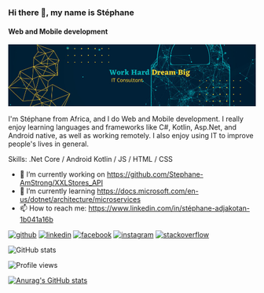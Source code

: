 ### Hi there 👋, my name is Stéphane
#### Web and Mobile development
![Web and Mobile development](https://github.com/Stephane-AmStrong/Stephane-AmStrong/blob/main/240_F_461098189_05zmHQp8uXyc0RFayBevJEHu0PMj1MvL.jpg)

I'm Stéphane from Africa, and I do Web and Mobile development. I really enjoy learning languages and frameworks like C#, Kotlin, Asp.Net, and Android native, as well as working remotely. I also enjoy using IT to improve people's lives in general.

Skills: .Net Core / Android Kotlin / JS / HTML / CSS

- 🔭 I’m currently working on https://github.com/Stephane-AmStrong/XXLStores_API 
- 🌱 I’m currently learning https://docs.microsoft.com/en-us/dotnet/architecture/microservices 
- 📫 How to reach me: https://www.linkedin.com/in/stéphane-adjakotan-1b041a16b 


[<img src='https://cdn.jsdelivr.net/npm/simple-icons@3.0.1/icons/github.svg' alt='github' height='40'>](https://github.com/https://github.com/Stephane-AmStrong)  [<img src='https://cdn.jsdelivr.net/npm/simple-icons@3.0.1/icons/linkedin.svg' alt='linkedin' height='40'>](https://www.linkedin.com/in/https://www.linkedin.com/in/stéphane-adjakotan-1b041a16b/)  [<img src='https://cdn.jsdelivr.net/npm/simple-icons@3.0.1/icons/facebook.svg' alt='facebook' height='40'>](https://www.facebook.com/https://web.facebook.com/stephane.adjakotan)  [<img src='https://cdn.jsdelivr.net/npm/simple-icons@3.0.1/icons/instagram.svg' alt='instagram' height='40'>](https://www.instagram.com/https://www.instagram.com/stephane_amstrong/)  [<img src='https://cdn.jsdelivr.net/npm/simple-icons@3.0.1/icons/stackoverflow.svg' alt='stackoverflow' height='40'>](https://stackoverflow.com/users/https://stackoverflow.com/story/stephane-amstrong)  

![GitHub stats](https://github-readme-stats.vercel.app/api?username=https://github.com/Stephane-AmStrong&show_icons=true)  

![Profile views](https://gpvc.arturio.dev/https://github.com/Stephane-AmStrong)  











[![Anurag's GitHub stats](https://github-readme-stats.vercel.app/api?username=Stephane-AmStrong)](https://github.com/anuraghazra/github-readme-stats)

